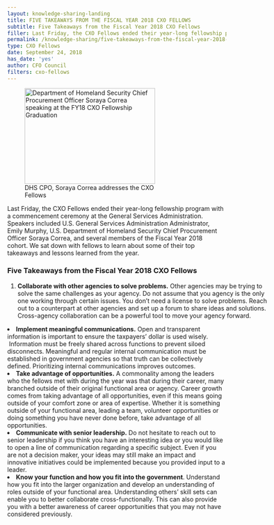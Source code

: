 ```yaml
---
layout: knowledge-sharing-landing
title: FIVE TAKEAWAYS FROM THE FISCAL YEAR 2018 CXO FELLOWS
subtitle: Five Takeaways from the Fiscal Year 2018 CXO Fellows
filler: Last Friday, the CXO Fellows ended their year-long fellowship program with a commencement ceremony at the General Services Administration.
permalink: /knowledge-sharing/five-takeaways-from-the-fiscal-year-2018-CXO-fellows/
type: CXO Fellows
date: September 24, 2018
has_date: 'yes'
author: CFO Council
filters: cxo-fellows
---
```


<div class="entry-content">
			<figure id="attachment_4468" aria-describedby="caption-attachment-4468" style="width: 300px" class="wp-caption right"><a href="{{ site.baseurl }}/wp-content/uploads/2018/09/091418_CXO_Fellowship_set2-20.jpg"><img class="wp-image-4468 size-medium" src="{{ site.baseurl }}/wp-content/uploads/2018/09/091418_CXO_Fellowship_set2-20-300x242.jpg" alt="Department of Homeland Security Chief Procurement Officer Soraya Correa speaking at the FY18 CXO Fellowship Graduation" width="300" height="220" srcset="{{ site.baseurl }}/wp-content/uploads/2018/09/091418_CXO_Fellowship_set2-20-300x242.jpg 300w, {{ site.baseurl }}/wp-content/uploads/2018/09/091418_CXO_Fellowship_set2-20-768x619.jpg 768w, https://cfo.gov/wp-content/uploads/2018/09/091418_CXO_Fellowship_set2-20-1024x825.jpg 1024w, {{ site.baseurl }}/wp-content/uploads/2018/09/091418_CXO_Fellowship_set2-20.jpg 2000w" sizes="(max-width: 300px) 100vw, 300px"></a><figcaption id="caption-attachment-4468" class="wp-caption-text">DHS CPO, Soraya Correa addresses the CXO Fellows</figcaption></figure>
<p>Last Friday, the CXO Fellows ended their year-long fellowship program with a&nbsp;commencement ceremony at the General Services Administration. Speakers included U.S. General Services Administration Administrator, Emily Murphy, U.S. Department of Homeland Security Chief Procurement Officer Soraya Correa, and several members of the Fiscal Year 2018 cohort.&nbsp;We sat down with fellows to learn about some of their top takeaways and lessons learned from the year.</p>
<h3>Five Takeaways from the Fiscal Year 2018 CXO Fellows</h3>

<div style="width: 600px">
<ol>
<li><strong>Collaborate with other agencies to solve problems.</strong> Other agencies may be trying to solve the same challenges as your agency. Do not assume that you agency is the only one working through certain issues. You don’t need a license to solve problems. Reach out to a counterpart at other agencies and set up a forum to share ideas and solutions. Cross-agency collaboration can be a powerful tool to move your agency forward.</li>
</div>
<li><strong>Implement meaningful communications.</strong> Open and transparent information is important to ensure the taxpayers’ dollar is used wisely. &nbsp;Information must be freely shared across functions to prevent siloed disconnects. Meaningful and regular internal communication must be established in government agencies so that truth can be collectively defined. Prioritizing internal communications improves outcomes.</li>
<li><strong>Take advantage of opportunities.</strong> A commonality among the leaders who the fellows met with during the year was that during their career, many branched outside of their original functional area or agency. Career growth comes from taking advantage of all opportunities, even if this means going outside of your comfort zone or area of expertise. Whether it is something outside of your functional area, leading a team, volunteer opportunities or doing something you have never done before, take advantage of all opportunities.</li>
<li><strong>Communicate with senior leadership.</strong> Do not hesitate to reach out to senior leadership if you think you have an interesting idea or you would like to open a line of communication regarding a specific subject. Even if you are not a decision maker, your ideas may still make an impact and innovative initiatives could be implemented because you provided input to a leader.</li>
<li><strong>Know your function and how you fit into the government</strong>. Understand how you fit into the larger organization and develop an understanding of roles outside of your functional area. Understanding others’ skill sets can enable you to better collaborate cross-functionally. This can also provide you with a better awareness of career opportunities that you may not have considered previously.</li>
</ol>

</div>
